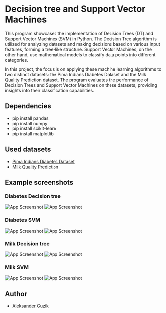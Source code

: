 # Decision tree and Support Vector Machines

This program showcases the implementation of Decision Trees (DT) and Support Vector Machines (SVM) in Python. The Decision Tree algorithm is utilized for analyzing datasets and making decisions based on various input features, forming a tree-like structure. Support Vector Machines, on the other hand, use mathematical models to classify data points into different categories.

In this project, the focus is on applying these machine learning algorithms to two distinct datasets: the Pima Indians Diabetes Dataset and the Milk Quality Prediction dataset. The program evaluates the performance of Decision Trees and Support Vector Machines on these datasets, providing insights into their classification capabilities.

## Dependencies

- pip install pandas
- pip install numpy
- pip install scikit-learn
- pip install matplotlib

## Used datasets

- [Pima Indians Diabetes Dataset](https://machinelearningmastery.com/standard-machine-learning-datasets/)
- [Milk Quality Prediction](https://www.kaggle.com/datasets/cpluzshrijayan/milkquality)

## Example screenshots

### Diabetes Decision tree
![App Screenshot](../screenshots/p4-0.png)
![App Screenshot](../screenshots/p4-1.png)

### Diabetes SVM
![App Screenshot](../screenshots/p4-2.png)
![App Screenshot](../screenshots/p4-3.png)

### Milk Decision tree
![App Screenshot](../screenshots/p4-4.png)
![App Screenshot](../screenshots/p4-5.png)

### Milk SVM
![App Screenshot](../screenshots/p4-6.png)
![App Screenshot](../screenshots/p4-7.png)

## Author

- [Aleksander Guzik](https://github.com/OlekMeister)
